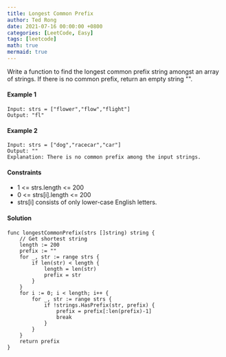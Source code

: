 ```yaml
---
title: Longest Common Prefix
author: Ted Rong
date: 2021-07-16 00:00:00 +0800
categories: [LeetCode, Easy]
tags: [leetcode]
math: true
mermaid: true
---
```


Write a function to find the longest common prefix string amongst an array of strings.
If there is no common prefix, return an empty string "".

#### Example 1
```
Input: strs = ["flower","flow","flight"]
Output: "fl"
```
#### Example 2
```
Input: strs = ["dog","racecar","car"]
Output: ""
Explanation: There is no common prefix among the input strings.
```

#### Constraints
- 1 <= strs.length <= 200
- 0 <= strs[i].length <= 200
- strs[i] consists of only lower-case English letters.

#### Solution
```golang
func longestCommonPrefix(strs []string) string {
    // Get shortest string
	length := 200
	prefix := ""
	for _, str := range strs {
		if len(str) < length {
			length = len(str)
			prefix = str
		}
	}
	for i := 0; i < length; i++ {
		for _, str := range strs {
			if !strings.HasPrefix(str, prefix) {
				prefix = prefix[:len(prefix)-1]
				break
			}
		}
	}
    return prefix
}
```